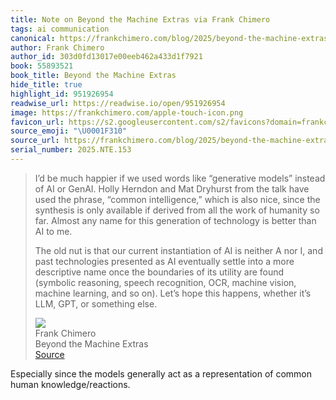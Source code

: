```yaml
---
title: Note on Beyond the Machine Extras via Frank Chimero
tags: ai communication
canonical: https://frankchimero.com/blog/2025/beyond-the-machine-extras/
author: Frank Chimero
author_id: 303d0fd13017e00eeb462a433d1f7921
book: 55893521
book_title: Beyond the Machine Extras
hide_title: true
highlight_id: 951926954
readwise_url: https://readwise.io/open/951926954
image: https://frankchimero.com/apple-touch-icon.png
favicon_url: https://s2.googleusercontent.com/s2/favicons?domain=frankchimero.com
source_emoji: "\U0001F310"
source_url: https://frankchimero.com/blog/2025/beyond-the-machine-extras/#:~:text=I%E2%80%99d%20be%20much,or%20something%20else.
serial_number: 2025.NTE.153
---
```

> I’d be much happier if we used words like “generative models” instead of AI or GenAI. Holly Herndon and Mat Dryhurst from the talk have used the phrase, “common intelligence,” which is also nice, since the synthesis is only available if derived from all the work of humanity so far. Almost any name for this generation of technology is better than AI to me.
> 
> The old nut is that our current instantiation of AI is neither A nor I, and past technologies presented as AI eventually settle into a more descriptive name once the boundaries of its utility are found (symbolic reasoning, speech recognition, OCR, machine vision, machine learning, and so on). Let’s hope this happens, whether it’s LLM, GPT, or something else.
> <div class="quoteback-footer"><div class="quoteback-avatar"><img class="mini-favicon" src="https://s2.googleusercontent.com/s2/favicons?domain=frankchimero.com"></div><div class="quoteback-metadata"><div class="metadata-inner"><span style="display:none">FROM:</span><div aria-label="Frank Chimero" class="quoteback-author"> Frank Chimero</div><div aria-label="Beyond the Machine Extras" class="quoteback-title"> Beyond the Machine Extras</div></div></div><div class="quoteback-backlink"><a target="_blank" aria-label="go to the full text of this quotation" rel="noopener" href="https://frankchimero.com/blog/2025/beyond-the-machine-extras/#:~:text=I%E2%80%99d%20be%20much,or%20something%20else." class="quoteback-arrow"> Source</a></div></div>

Especially since the models generally act as a representation of common human knowledge/reactions.